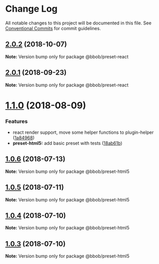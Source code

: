 # Change Log

All notable changes to this project will be documented in this file.
See [Conventional Commits](https://conventionalcommits.org) for commit guidelines.

<a name="2.0.2"></a>
## [2.0.2](https://github.com/JiLiZART/bbob/compare/@bbob/preset-react@2.0.1...@bbob/preset-react@2.0.2) (2018-10-07)




**Note:** Version bump only for package @bbob/preset-react

<a name="2.0.1"></a>
## [2.0.1](https://github.com/JiLiZART/bbob/compare/@bbob/preset-react@2.0.0...@bbob/preset-react@2.0.1) (2018-09-23)




**Note:** Version bump only for package @bbob/preset-react

<a name="1.1.0"></a>
# [1.1.0](https://github.com/JiLiZART/bbob/compare/@bbob/preset-html5@1.0.6...@bbob/preset-html5@1.1.0) (2018-08-09)


### Features

* react render support, move some helper functions to plugin-helper ([1a84968](https://github.com/JiLiZART/bbob/commit/1a84968))
* **preset-html5:** add basic preset with tests ([18ab61b](https://github.com/JiLiZART/bbob/commit/18ab61b))




<a name="1.0.6"></a>
## [1.0.6](https://github.com/JiLiZART/bbob/compare/@bbob/preset-html5@1.0.5...@bbob/preset-html5@1.0.6) (2018-07-13)




**Note:** Version bump only for package @bbob/preset-html5

<a name="1.0.5"></a>
## [1.0.5](https://github.com/JiLiZART/bbob/compare/@bbob/preset-html5@1.0.4...@bbob/preset-html5@1.0.5) (2018-07-11)




**Note:** Version bump only for package @bbob/preset-html5

<a name="1.0.4"></a>
## [1.0.4](https://github.com/JiLiZART/bbob/compare/@bbob/preset-html5@1.0.3...@bbob/preset-html5@1.0.4) (2018-07-10)




**Note:** Version bump only for package @bbob/preset-html5

<a name="1.0.3"></a>
## [1.0.3](https://github.com/JiLiZART/bbob/compare/@bbob/preset-html5@1.0.2...@bbob/preset-html5@1.0.3) (2018-07-10)




**Note:** Version bump only for package @bbob/preset-html5

